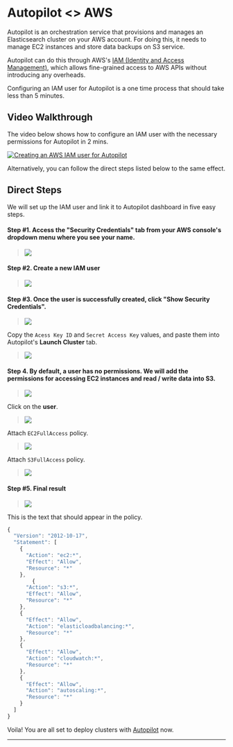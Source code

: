 # Autopilot <> AWS

Autopilot is an orchestration service that provisions and manages an Elasticsearch cluster on your AWS account. For doing this, it needs to manage EC2 instances and store data backups on S3 service.

Autopilot can do this through AWS's [IAM (Identity and Access Management)](https://aws.amazon.com/iam/), which allows fine-grained access to AWS APIs without introducing any overheads.

Configuring an IAM user for Autopilot is a one time process that should take less than 5 minutes.

## Video Walkthrough

The video below shows how to configure an IAM user with the necessary permissions for Autopilot in 2 mins.

[![Creating an AWS IAM user for Autopilot](https://i.imgur.com/Hdwsmld.png)](https://vimeo.com/180582772)

Alternatively, you can follow the direct steps listed below to the same effect.

## Direct Steps

We will set up the IAM user and link it to Autopilot dashboard in five easy steps.

#### Step #1. Access the "Security Credentials" tab from your AWS console's dropdown menu where you see your name.
> ![](http://i.imgur.com/CU8bTV3.png?1)  

#### Step #2. Create a new IAM user
> ![](https://i.imgur.com/XO2lNll.png)

#### Step #3. Once the user is successfully created, click "Show Security Credentials".
> ![](https://i.imgur.com/2bSabL8.png)

Copy the ``Acess Key ID`` and ``Secret Access Key`` values, and paste them into Autopilot's **Launch Cluster** tab.
> ![](https://i.imgur.com/cKIq3r2.png)

#### Step 4. By default, a user has no permissions. We will add the permissions for accessing EC2 instances and read / write data into S3.
> ![](https://i.imgur.com/7hspp35.png)

Click on the **user**.
> ![](https://i.imgur.com/tjr3TP4.png)

Attach ``EC2FullAccess`` policy.
> ![](https://i.imgur.com/LoNiFcN.png)

Attach ``S3FullAccess`` policy.
> ![](https://i.imgur.com/6vL7UwW.png)

#### Step #5. Final result
> ![](https://i.imgur.com/2nS4MW4.png)

This is the text that should appear in the policy.
```js
{
  "Version": "2012-10-17",
  "Statement": [
    {
      "Action": "ec2:*",
      "Effect": "Allow",
      "Resource": "*"
    },
		{
      "Action": "s3:*",
      "Effect": "Allow",
      "Resource": "*"
    },
    {
      "Effect": "Allow",
      "Action": "elasticloadbalancing:*",
      "Resource": "*"
    },
    {
      "Effect": "Allow",
      "Action": "cloudwatch:*",
      "Resource": "*"
    },
    {
      "Effect": "Allow",
      "Action": "autoscaling:*",
      "Resource": "*"
    }
  ]
}
```

Voila! You are all set to deploy clusters with [Autopilot](https://autopilot.appbase.io/login) now.

---
